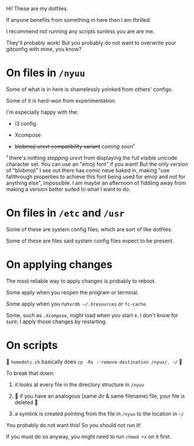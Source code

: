 Hi! These are my dotfiles.

If anyone benefits from something in here then I am thrilled.

I recommend not running any scripts sunless you are are me. 

They'll probably work! But you probably do not want to overwrite your gitconfig with mine, you know?

# On files in `/nyuu`

Some of what is in here is shamelessly yoinked from others' configs.

Some of it is hard-won from experimentation.

I'm especially happy with the:

* i3 config

* Xcompose

* ~~blobmoji urxvt compatibility variant~~ *coming soon*¹

¹ there's nothing *stopping* urxvt from displaying the full visible unicode character set. You can use an "emoji font" if you want! But the only version of "blobmoji" I see out there has comic neue baked in, making "use fallthrough properties to achieve this font being used for emoji and not for anything else", impossible. I am maybe an afternoon of fiddling away from making a version better suited to what I want to do.

# On files in `/etc` and `/usr`

Some of these are system config files, which are sort of like dotfiles.

Some of these are files said system config files expect to be present.

# On applying changes

The most reliable way to apply changes is probably to reboot.

Some apply when you reopen the program or terminal.

Some apply when you run`xrdb ~/.Xresources` or `fc-cache`.

Some, such as `.Xcompose`, *might* load when you start x. I don't know for sure; I apply those changes by restarting.

# On scripts

🚨 `homedots.sh` basically does `cp -Rs --remove-destination /nyuu/. ~/` 🚨

To break that down:

1. it looks at every file in the directory structure in `/nyuu`

2. 🚨 if you have an analogous (same dir & same filename) file, your file is deleted 🚨

3. a symlink is created pointing from the file in `/nyuu` to the location in `~/`

You probably do not want this! So you should not run it!

If you must do so anyway, you might need to run `chmod +x` on it first.
